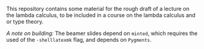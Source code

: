 This repository contains some material for the rough draft of a lecture on the lambda calculus, to be included in a course on the lambda calculus and or type theory.

*A note on building:* The beamer slides depend on `minted`, which requires the used of the `-shelllatexmk` flag, and depends on `Pygments`.


